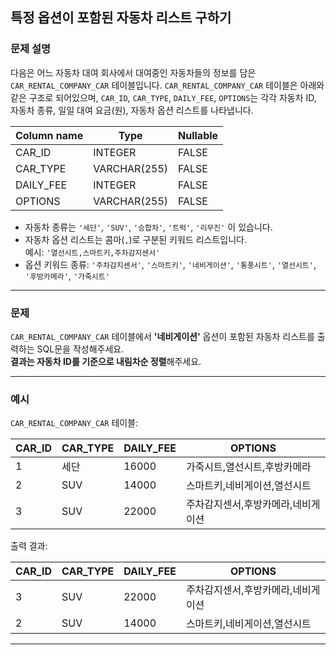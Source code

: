 ## 특정 옵션이 포함된 자동차 리스트 구하기

### 문제 설명
다음은 어느 자동차 대여 회사에서 대여중인 자동차들의 정보를 담은 `CAR_RENTAL_COMPANY_CAR` 테이블입니다. `CAR_RENTAL_COMPANY_CAR` 테이블은 아래와 같은 구조로 되어있으며, `CAR_ID`, `CAR_TYPE`, `DAILY_FEE`, `OPTIONS`는 각각 자동차 ID, 자동차 종류, 일일 대여 요금(원), 자동차 옵션 리스트를 나타냅니다.

| Column name | Type         | Nullable |
|-------------|--------------|----------|
| CAR_ID      | INTEGER      | FALSE    |
| CAR_TYPE    | VARCHAR(255) | FALSE    |
| DAILY_FEE   | INTEGER      | FALSE    |
| OPTIONS     | VARCHAR(255) | FALSE    |

- 자동차 종류는 `'세단'`, `'SUV'`, `'승합차'`, `'트럭'`, `'리무진'` 이 있습니다.
- 자동차 옵션 리스트는 콤마(`,`)로 구분된 키워드 리스트입니다.  
  예시: `'열선시트,스마트키,주차감지센서'`
- 옵션 키워드 종류: `'주차감지센서'`, `'스마트키'`, `'네비게이션'`, `'통풍시트'`, `'열선시트'`, `'후방카메라'`, `'가죽시트'`

---

### 문제
`CAR_RENTAL_COMPANY_CAR` 테이블에서 **'네비게이션'** 옵션이 포함된 자동차 리스트를 출력하는 SQL문을 작성해주세요.  
**결과는 자동차 ID를 기준으로 내림차순 정렬**해주세요.

---

### 예시
`CAR_RENTAL_COMPANY_CAR` 테이블:

| CAR_ID | CAR_TYPE | DAILY_FEE | OPTIONS                          |
|--------|----------|-----------|----------------------------------|
| 1      | 세단     | 16000     | 가죽시트,열선시트,후방카메라     |
| 2      | SUV      | 14000     | 스마트키,네비게이션,열선시트     |
| 3      | SUV      | 22000     | 주차감지센서,후방카메라,네비게이션 |

출력 결과:

| CAR_ID | CAR_TYPE | DAILY_FEE | OPTIONS                          |
|--------|----------|-----------|----------------------------------|
| 3      | SUV      | 22000     | 주차감지센서,후방카메라,네비게이션 |
| 2      | SUV      | 14000     | 스마트키,네비게이션,열선시트     |

---
